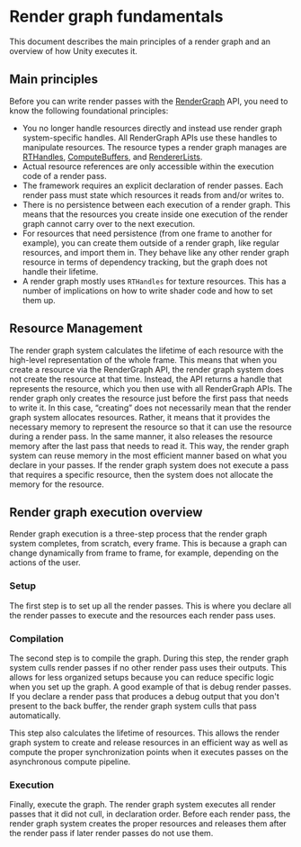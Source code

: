 # Render graph fundamentals

This document describes the main principles of a render graph and an overview of how Unity executes it.

## Main principles

Before you can write render passes with the [RenderGraph](../api/UnityEngine.Rendering.RenderGraphModule.RenderGraph.html) API, you need to know the following foundational principles:

- You no longer handle resources directly and instead use render graph system-specific handles. All RenderGraph APIs use these handles to manipulate resources. The resource types a render graph manages are [RTHandles](rthandle-system.md), [ComputeBuffers](xref:UnityEngine.ComputeBuffer), and [RendererLists](xref:UnityEngine.Rendering.RendererList).
- Actual resource references are only accessible within the execution code of a render pass.
- The framework requires an explicit declaration of render passes. Each render pass must state which resources it reads from and/or writes to.
- There is no persistence between each execution of a render graph. This means that the resources you create inside one execution of the render graph cannot carry over to the next execution.
- For resources that need persistence (from one frame to another for example), you can create them outside of a render graph, like regular resources, and import them in. They behave like any other render graph resource in terms of dependency tracking, but the graph does not handle their lifetime.
- A render graph mostly uses `RTHandles` for texture resources. This has a number of implications on how to write shader code and how to set them up.

## Resource Management

The render graph system calculates the lifetime of each resource with the high-level representation of the whole frame. This means that when you create a resource via the RenderGraph API, the render graph system does not create the resource at that time. Instead, the API returns a handle that represents the resource, which you then use with all RenderGraph APIs. The render graph only creates the resource just before the first pass that needs to write it. In this case, “creating” does not necessarily mean that the render graph system allocates resources. Rather, it means that it provides the necessary memory to represent the resource so that it can use the resource during a render pass. In the same manner, it also releases the resource memory after the last pass that needs to read it. This way, the render graph system can reuse memory in the most efficient manner based on what you declare in your passes. If the render graph system does not execute a pass that requires a specific resource, then the system does not allocate the memory for the resource.

## Render graph execution overview

Render graph execution is a three-step process that the render graph system completes, from scratch, every frame. This is because a graph can change dynamically from frame to frame, for example, depending on the actions of the user.

### Setup

The first step is to set up all the render passes. This is where you declare all the render passes to execute and the resources each render pass uses.

### Compilation

The second step is to compile the graph. During this step, the render graph system culls render passes if no other render pass uses their outputs. This allows for less organized setups because you can reduce specific logic when you set up the graph. A good example of that is debug render passes. If you declare a render pass that produces a debug output that you don't present to the back buffer, the render graph system culls that pass automatically.


This step also calculates the lifetime of resources. This allows the render graph system to create and release resources in an efficient way as well as compute the proper synchronization points when it executes passes on the asynchronous compute pipeline.

### Execution

Finally, execute the graph. The render graph system executes all render passes that it did not cull, in declaration order. Before each render pass, the render graph system creates the proper resources and releases them after the render pass if later render passes do not use them.

